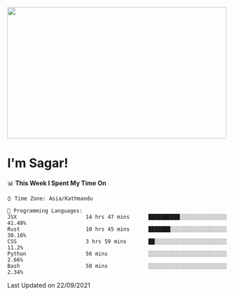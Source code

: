 
<img src="https://media.giphy.com/media/3ornk57KwDXf81rjWM/giphy.gif" width="500" height="300" frameBorder="0" class="giphy-embed" allowFullScreen></img>

#   I'm Sagar!

<!--START_SECTION:waka-->
📊 **This Week I Spent My Time On** 

```text
⌚︎ Time Zone: Asia/Kathmandu

💬 Programming Languages: 
JSX                      14 hrs 47 mins      ██████████░░░░░░░░░░░░░░░   41.48% 
Rust                     10 hrs 45 mins      ███████░░░░░░░░░░░░░░░░░░   30.16% 
CSS                      3 hrs 59 mins       ██░░░░░░░░░░░░░░░░░░░░░░░   11.2% 
Python                   56 mins             ░░░░░░░░░░░░░░░░░░░░░░░░░   2.66% 
Bash                     50 mins             ░░░░░░░░░░░░░░░░░░░░░░░░░   2.34%

```


 Last Updated on 22/09/2021
<!--END_SECTION:waka-->
